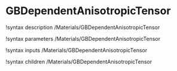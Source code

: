<!-- MOOSE Documentation Stub: Remove this when content is added. -->

# GBDependentAnisotropicTensor

!syntax description /Materials/GBDependentAnisotropicTensor

!syntax parameters /Materials/GBDependentAnisotropicTensor

!syntax inputs /Materials/GBDependentAnisotropicTensor

!syntax children /Materials/GBDependentAnisotropicTensor
